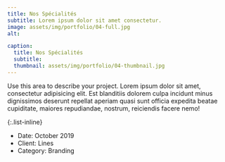 ```yaml
---
title: Nos Spécialités
subtitle: Lorem ipsum dolor sit amet consectetur.
image: assets/img/portfolio/04-full.jpg
alt: 

caption:
  title: Nos Spécialités
  subtitle: 
  thumbnail: assets/img/portfolio/04-thumbnail.jpg
---
```

Use this area to describe your project. Lorem ipsum dolor sit amet, consectetur adipisicing elit. Est blanditiis dolorem culpa incidunt minus dignissimos deserunt repellat aperiam quasi sunt officia expedita beatae cupiditate, maiores repudiandae, nostrum, reiciendis facere nemo!

{:.list-inline}
- Date: October 2019
- Client: Lines
- Category: Branding

